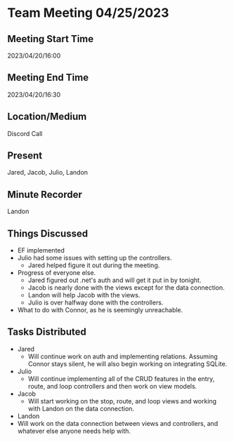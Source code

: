 
 # Team Meeting 04/25/2023

## Meeting Start Time
2023/04/20/16:00
## Meeting End Time
2023/04/20/16:30

## Location/Medium

Discord Call

## Present

Jared, Jacob, Julio, Landon

## Minute Recorder

Landon

## Things Discussed
* EF implemented
* Julio had some issues with setting up the controllers.
  * Jared helped figure it out during the meeting.
* Progress of everyone else.
  *  Jared figured out .net's auth and will get it put in by tonight.
  *  Jacob is nearly done with the views except for the data connection.
    * Landon will help Jacob with the views.
  * Julio is over halfway done with the controllers.
* What to do with Connor, as he is seemingly unreachable.

## Tasks Distributed
* Jared
  * Will continue work on auth and implementing relations. Assuming Connor stays silent, he will also begin working on integrating SQLite.
* Julio
  * Will continue implementing all of the CRUD features in the entry, route, and loop controllers and then work on view models.
* Jacob
  * Will start working on the stop, route, and loop views and working with Landon on the data connection.
* Landon
 * Will work on the data connection between views and controllers, and whatever else anyone needs help with.
